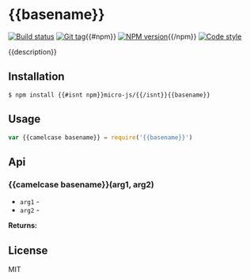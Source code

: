 
# {{basename}}

[![Build status][travis-image]][travis-url]
[![Git tag][git-image]][git-url]{{#npm}}
[![NPM version][npm-image]][npm-url]{{/npm}}
[![Code style][standard-image]][standard-url]

{{description}}

## Installation

    $ npm install {{#isnt npm}}micro-js/{{/isnt}}{{basename}}

## Usage

```js
var {{camelcase basename}} = require('{{basename}}')

```

## Api

### {{camelcase basename}}(arg1, arg2)

- `arg1` -
- `arg2` -

**Returns:**

## License

MIT

[travis-image]: https://img.shields.io/travis/micro-js/{{basename}}.svg?style=flat-square
[travis-url]: https://travis-ci.org/micro-js/{{basename}}
[git-image]: https://img.shields.io/github/tag/micro-js/{{basename}}.svg
[git-url]: https://github.com/micro-js/{{basename}}
[standard-image]: https://img.shields.io/badge/code%20style-standard-brightgreen.svg?style=flat
[standard-url]: https://github.com/feross/standard{{#npm}}
[npm-image]: https://img.shields.io/npm/v/{{basename}}.svg?style=flat-square
[npm-url]: https://npmjs.org/package/{{basename}}{{/npm}}
